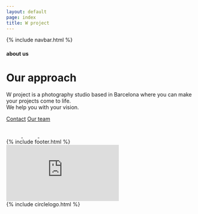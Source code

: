 ```yaml
---
layout: default
page: index
title: W project
---
```


{% include navbar.html %}

<div class="transition transition-1 is-active"></div>

<div class="about-section">
<div class="about-text-container">
    <h4 class="about-tag">about us</h4>
    <div class="about-text-content-container">
        <h1 class="about-title">Our approach</h1>
        <p class="about-parag">W project is a photography studio based in Barcelona where you can make your projects come to life.
    <br>We help you with your vision.</p>
        <div class="about-buttons-container">
            <a class="about-button contact-btn" href="/contact">Contact</a>
            <a class="about-button team-btn" href="/team">Our team</a>
        </div>
        <div class="about-sns">
            <a class="about-sns-svg" href="">
                <svg width="40" height="40" viewBox="0 0 40 40" fill="none" xmlns="http://www.w3.org/2000/svg"><path d="M34 2H6C3.8 2 2 3.8 2 6V34C2 36.202 3.8 38 6 38H34C36.2 38 38 36.202 38 34V6C38 3.8 36.2 2 34 2ZM19.968 31.046C22.9057 31.0455 25.7229 29.8781 27.8 27.8006C29.8771 25.7232 31.044 22.9057 31.044 19.968C31.044 19.292 30.958 18.64 30.838 18H34V32.432C34 32.6137 33.9641 32.7937 33.8944 32.9615C33.8247 33.1293 33.7225 33.2817 33.5937 33.4099C33.4649 33.5382 33.3121 33.6397 33.1439 33.7087C32.9758 33.7777 32.7957 33.8128 32.614 33.812H7.386C7.20427 33.8128 7.02418 33.7777 6.85605 33.7087C6.68793 33.6397 6.53509 33.5382 6.40631 33.4099C6.27753 33.2817 6.17534 33.1293 6.10562 32.9615C6.03589 32.7937 6 32.6137 6 32.432V18H9.098C8.976 18.64 8.89 19.292 8.89 19.968C8.89053 22.9059 10.0578 25.7233 12.1353 27.8007C14.2127 29.8782 17.0301 31.0455 19.968 31.046ZM13.046 19.968C13.046 19.059 13.225 18.1589 13.5729 17.3191C13.9208 16.4792 14.4306 15.7162 15.0734 15.0734C15.7162 14.4306 16.4792 13.9208 17.3191 13.5729C18.1589 13.225 19.059 13.046 19.968 13.046C20.877 13.046 21.7771 13.225 22.6169 13.5729C23.4567 13.9208 24.2198 14.4306 24.8626 15.0734C25.5054 15.7162 26.0152 16.4792 26.3631 17.3191C26.711 18.1589 26.89 19.059 26.89 19.968C26.89 21.8038 26.1607 23.5645 24.8626 24.8626C23.5645 26.1607 21.8038 26.89 19.968 26.89C18.1322 26.89 16.3715 26.1607 15.0734 24.8626C13.7753 23.5645 13.046 21.8038 13.046 19.968ZM32.614 12H29.384C29.0173 11.9989 28.6659 11.8528 28.4065 11.5935C28.1472 11.3341 28.0011 10.9827 28 10.616V7.382C28 6.618 28.62 6 29.382 6H32.612C33.38 6 34 6.618 34 7.382V10.614C34 11.376 33.38 12 32.614 12Z"/></svg>
            </a>
            <a class="about-sns-svg" href="">
                <svg width="40" height="40" viewBox="0 0 40 40" fill="none" xmlns="http://www.w3.org/2000/svg"><path d="M34 2H6C3.8 2 2 3.8 2 6V34C2 36.202 3.8 38 6 38H20V24H16V19.05H20V14.95C20 10.622 22.424 7.582 27.532 7.582L31.138 7.586V12.796H28.744C26.756 12.796 26 14.288 26 15.672V19.052H31.136L30 24H26V38H34C36.2 38 38 36.202 38 34V6C38 3.8 36.2 2 34 2Z"/></svg>
            </a>
            <a class="about-sns-svg" href="">
                <svg width="36" height="41" viewBox="0 0 36 41" fill="none" xmlns="http://www.w3.org/2000/svg"><path d="M32.1429 2.5625H3.85714C1.72768 2.5625 0 4.28418 0 6.40625V34.5938C0 36.7158 1.72768 38.4375 3.85714 38.4375H32.1429C34.2723 38.4375 36 36.7158 36 34.5938V6.40625C36 4.28418 34.2723 2.5625 32.1429 2.5625ZM28.2134 15.2789C28.2295 15.5031 28.2295 15.7354 28.2295 15.9596C28.2295 22.9023 22.9259 30.9021 13.2348 30.9021C10.2455 30.9021 7.47321 30.0373 5.14286 28.5479C5.56875 28.5959 5.97857 28.6119 6.4125 28.6119C8.87946 28.6119 11.1455 27.7791 12.9536 26.3697C10.6393 26.3217 8.69464 24.8082 8.02768 22.7262C8.83929 22.8463 9.57054 22.8463 10.4062 22.6301C7.99554 22.1416 6.1875 20.0275 6.1875 17.473V17.409C6.88661 17.8014 7.70625 18.0416 8.56607 18.0736C7.8432 17.5945 7.25061 16.9444 6.84118 16.1815C6.43175 15.4186 6.21822 14.5665 6.21964 13.7014C6.21964 12.7244 6.47679 11.8275 6.93482 11.0508C9.53036 14.2379 13.4277 16.3199 17.7991 16.5441C17.0518 12.9807 19.7277 10.0898 22.942 10.0898C24.4607 10.0898 25.8268 10.7225 26.7911 11.7475C27.9804 11.5232 29.1214 11.0828 30.1339 10.4822C29.7402 11.6994 28.9125 12.7244 27.8196 13.373C28.8804 13.2609 29.9089 12.9646 30.8571 12.5563C30.142 13.6053 29.242 14.5342 28.2134 15.2789Z"/></svg>
            </a>
        </div>
    </div>
    {% include footer.html %}
</div>
<div class="video-container">
    <iframe src="https://streamable.com/e/60e5pr?autoplay=1&nocontrols=1" frameborder="0">
    </iframe>
</div>
</div>
{% include circlelogo.html %}
